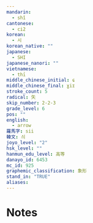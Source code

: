 ```yaml
---
mandarin:
  - shǐ
cantonese:
  - ci2
korean:
  - 시
korean_native: ""
japanese:
  - SHI
japanese_nanori: ""
vietnamese:
  - thỉ
middle_chinese_initial: ɕ
middle_chinese_final: ɣiɪ
stroke_count: 5
radical: 矢
skip_number: 2-2-3
grade_level: 6
pos: ""
english:
  - arrow
羅馬字: sii
韓文: 싀
joyo_level: "2"
hsk_level: ""
hanmun_edu_level: 高等
danayo_id: 6453
mc_id: 925
graphemic_classification: 象形
stand_in: "TRUE"
aliases:
---
```


# Notes
